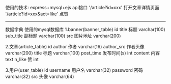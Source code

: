 使用的技术:   express+mysql+ejs
api接口
        '/article?id=xxx' 打开文章详情页面
        '/article?id=xxx&act=like' 点赞
        
***********************************************
数据字典
使用的mysql数据库
1.banner(banner_table)
	id
	title		标题		varchar(100)
	sub_title	副标题		varchar(100)
	src		图片地址	varchar(200)

2.文章(article_table)
	id
	author		作者		varchar(16)
	author_src	作者头像	varchar(200)
	title		标题		varchar(100)
	post_time	发布时间(s)	int
	content		内容		text
	n_like		赞		int

3.用户(user_table)
	id
	username	用户名		varchar(32)
	password	密码		varchar(32)
	src		头像		varchar(64)